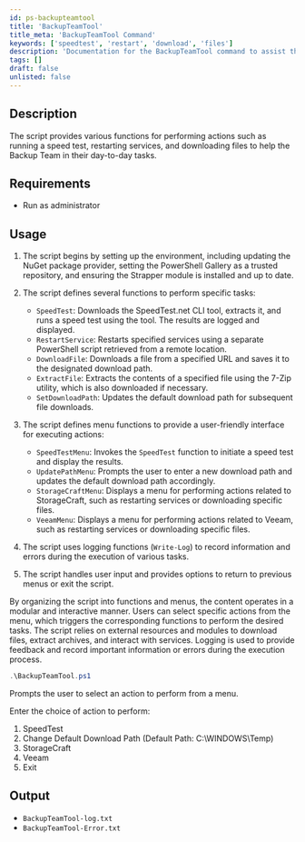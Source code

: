 ```yaml
---
id: ps-backupteamtool
title: 'BackupTeamTool'
title_meta: 'BackupTeamTool Command'
keywords: ['speedtest', 'restart', 'download', 'files']
description: 'Documentation for the BackupTeamTool command to assist the Backup Team with various tasks.'
tags: []
draft: false
unlisted: false
---
```


## Description
The script provides various functions for performing actions such as running a speed test, restarting services, and downloading files to help the Backup Team in their day-to-day tasks.

## Requirements
- Run as administrator

## Usage
1. The script begins by setting up the environment, including updating the NuGet package provider, setting the PowerShell Gallery as a trusted repository, and ensuring the Strapper module is installed and up to date.

2. The script defines several functions to perform specific tasks:
   - `SpeedTest`: Downloads the SpeedTest.net CLI tool, extracts it, and runs a speed test using the tool. The results are logged and displayed.
   - `RestartService`: Restarts specified services using a separate PowerShell script retrieved from a remote location.
   - `DownloadFile`: Downloads a file from a specified URL and saves it to the designated download path.
   - `ExtractFile`: Extracts the contents of a specified file using the 7-Zip utility, which is also downloaded if necessary.
   - `SetDownloadPath`: Updates the default download path for subsequent file downloads.

3. The script defines menu functions to provide a user-friendly interface for executing actions:
   - `SpeedTestMenu`: Invokes the `SpeedTest` function to initiate a speed test and display the results.
   - `UpdatePathMenu`: Prompts the user to enter a new download path and updates the default download path accordingly.
   - `StorageCraftMenu`: Displays a menu for performing actions related to StorageCraft, such as restarting services or downloading specific files.
   - `VeeamMenu`: Displays a menu for performing actions related to Veeam, such as restarting services or downloading specific files.

4. The script uses logging functions (`Write-Log`) to record information and errors during the execution of various tasks.

5. The script handles user input and provides options to return to previous menus or exit the script.

By organizing the script into functions and menus, the content operates in a modular and interactive manner. Users can select specific actions from the menu, which triggers the corresponding functions to perform the desired tasks. The script relies on external resources and modules to download files, extract archives, and interact with services. Logging is used to provide feedback and record important information or errors during the execution process.

```powershell
.\BackupTeamTool.ps1
```
Prompts the user to select an action to perform from a menu.

Enter the choice of action to perform:
1. SpeedTest
2. Change Default Download Path (Default Path: C:\WINDOWS\Temp)
3. StorageCraft
4. Veeam
5. Exit

## Output
- `BackupTeamTool-log.txt`
- `BackupTeamTool-Error.txt`

